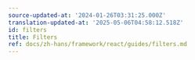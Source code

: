 ```yaml
---
source-updated-at: '2024-01-26T03:31:25.000Z'
translation-updated-at: '2025-05-06T04:58:12.518Z'
id: filters
title: Filters
ref: docs/zh-hans/framework/react/guides/filters.md
---
```


